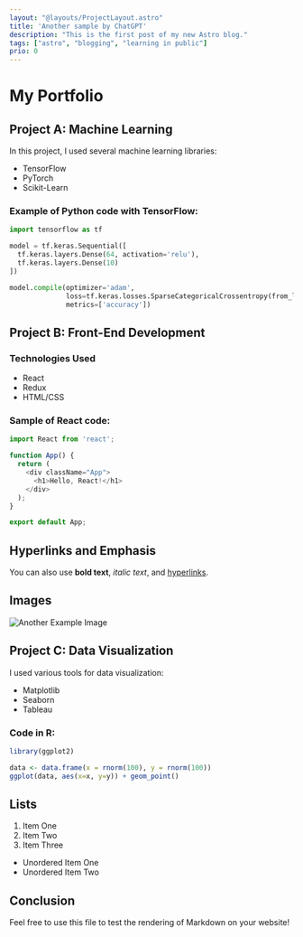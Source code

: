 ```yaml
---
layout: "@layouts/ProjectLayout.astro"
title: 'Another sample by ChatGPT'
description: "This is the first post of my new Astro blog."
tags: ["astro", "blogging", "learning in public"]
prio: 0
---
```


# My Portfolio

## Project A: Machine Learning

In this project, I used several machine learning libraries:

- TensorFlow
- PyTorch
- Scikit-Learn

### Example of Python code with TensorFlow:

```python
import tensorflow as tf

model = tf.keras.Sequential([
  tf.keras.layers.Dense(64, activation='relu'),
  tf.keras.layers.Dense(10)
])

model.compile(optimizer='adam',
              loss=tf.keras.losses.SparseCategoricalCrossentropy(from_logits=True),
              metrics=['accuracy'])
```

## Project B: Front-End Development

### Technologies Used

- React
- Redux
- HTML/CSS

### Sample of React code:

```javascript
import React from 'react';

function App() {
  return (
    <div className="App">
      <h1>Hello, React!</h1>
    </div>
  );
}

export default App;
```

## Hyperlinks and Emphasis

You can also use **bold text**, *italic text*, and [hyperlinks](https://www.example.com).

## Images

![Another Example Image](https://www.example.com/another-image.jpg)

## Project C: Data Visualization

I used various tools for data visualization:

- Matplotlib
- Seaborn
- Tableau

### Code in R:

```r
library(ggplot2)

data <- data.frame(x = rnorm(100), y = rnorm(100))
ggplot(data, aes(x=x, y=y)) + geom_point()
```

## Lists

1. Item One
2. Item Two
3. Item Three

- Unordered Item One
- Unordered Item Two

## Conclusion

Feel free to use this file to test the rendering of Markdown on your website!